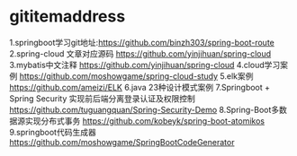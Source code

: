 # gititemaddress

1.springboot学习git地址:https://github.com/binzh303/spring-boot-route
2.spring-cloud 文章对应源码 https://github.com/yinjihuan/spring-cloud
3.mybatis中文注释 https://github.com/yinjihuan/spring-cloud
4.cloud学习案例 https://github.com/moshowgame/spring-cloud-study
5.elk案例 https://github.com/ameizi/ELK
6.java 23种设计模式案例
7.Springboot + Spring Security 实现前后端分离登录认证及权限控制 https://github.com/tuguangquan/Spring-Security-Demo
8.Spring-Boot多数据源实现分布式事务 https://github.com/kobeyk/spring-boot-atomikos
9.springboot代码生成器 https://github.com/moshowgame/SpringBootCodeGenerator

